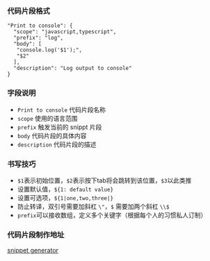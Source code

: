 
### 代码片段格式
```
"Print to console": {
  "scope": "javascript,typescript",
  "prefix": "log",
  "body": [
   "console.log('$1');",
   "$2"
  ],
  "description": "Log output to console"
}
```

### 字段说明
- `Print to console` 代码片段名称
- `scope` 使用的语言范围
- `prefix` 触发当前的 snippt 片段
- `body` 代码片段的具体内容
- `description` 代码片段的描述

### 书写技巧
- `$1`表示初始位置，`$2`表示按下tab将会跳转到该位置，`$3`以此类推
- 设置默认值，`${1: default value}`
- 设置可选项，`${1|one,two,three|}`
- 防止转译，双引号需要加斜杠 `\"`，`$` 需要加两个斜杠 `\\$`
- `prefix`可以接收数组，定义多个关键字（根据每个人的习惯私人订制）

### 代码片段制作地址
[snippet generator](https://snippet-generator.app/)